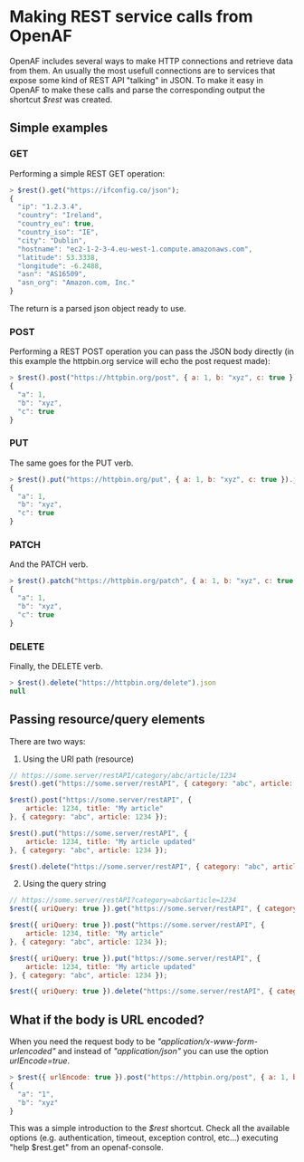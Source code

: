 # Making REST service calls from OpenAF

OpenAF includes several ways to make HTTP connections and retrieve data from them. An usually the most usefull connections are to services that expose some kind of REST API "talking" in JSON. To make it easy in OpenAF to make these calls and parse the corresponding output the shortcut _$rest_ was created.

## Simple examples

### GET 

Performing a simple REST GET operation:

````javascript
> $rest().get("https://ifconfig.co/json");
{
  "ip": "1.2.3.4",
  "country": "Ireland",
  "country_eu": true,
  "country_iso": "IE",
  "city": "Dublin",
  "hostname": "ec2-1-2-3-4.eu-west-1.compute.amazonaws.com",
  "latitude": 53.3338,
  "longitude": -6.2488,
  "asn": "AS16509",
  "asn_org": "Amazon.com, Inc."
}
````

The return is a parsed json object ready to use.

### POST

Performing a REST POST operation you can pass the JSON body directly (in this example the httpbin.org service will echo the post request made):

````javascript
> $rest().post("https://httpbin.org/post", { a: 1, b: "xyz", c: true }).json
{
  "a": 1,
  "b": "xyz",
  "c": true
}
````

### PUT

The same goes for the PUT verb.

````javascript
> $rest().put("https://httpbin.org/put", { a: 1, b: "xyz", c: true }).json
{
  "a": 1,
  "b": "xyz",
  "c": true
}
````

### PATCH

And the PATCH verb.

````javascript
> $rest().patch("https://httpbin.org/patch", { a: 1, b: "xyz", c: true }).json
{
  "a": 1,
  "b": "xyz",
  "c": true
}
````

### DELETE

Finally, the DELETE verb.

````javascript
> $rest().delete("https://httpbin.org/delete").json
null
````

## Passing resource/query elements

There are two ways:

1. Using the URI path (resource)

````javascript
// https://some.server/restAPI/category/abc/article/1234
$rest().get("https://some.server/restAPI", { category: "abc", article: 1234 });

$rest().post("https://some.server/restAPI", { 
    article: 1234, title: "My article" 
}, { category: "abc", article: 1234 });

$rest().put("https://some.server/restAPI", { 
    article: 1234, title: "My article updated" 
}, { category: "abc", article: 1234 });

$rest().delete("https://some.server/restAPI", { category: "abc", article: 1234 });
````

2. Using the query string

````javascript
// https://some.server/restAPI?category=abc&article=1234
$rest({ uriQuery: true }).get("https://some.server/restAPI", { category: "abc", article: 1234 });

$rest({ uriQuery: true }).post("https://some.server/restAPI", { 
    article: 1234, title: "My article" 
}, { category: "abc", article: 1234 });

$rest({ uriQuery: true }).put("https://some.server/restAPI", { 
    article: 1234, title: "My article updated" 
}, { category: "abc", article: 1234 });

$rest({ uriQuery: true }).delete("https://some.server/restAPI", { category: "abc", article: 1234 });
````

## What if the body is URL encoded?

When you need the request body to be _"application/x-www-form-urlencoded"_ and instead of _"application/json"_ you can use the option _urlEncode=true_.

````javascript
> $rest({ urlEncode: true }).post("https://httpbin.org/post", { a: 1, b: "xyz" }).form
{
  "a": "1",
  "b": "xyz"
}
````

This was a simple introduction to the _$rest_ shortcut. Check all the available options (e.g. authentication, timeout, exception control, etc&#46;&#46;&#46;) executing "help $rest.get" from an openaf-console.